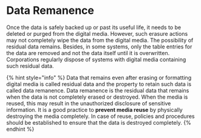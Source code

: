 # Data Remanence

Once the data is safely backed up or past its useful life, it needs to be deleted or purged from the digital media. However, such erasure actions may not completely wipe the data from the digital media. The possibility of residual data remains. Besides, in some systems, only the table entries for the data are removed and not the data itself until it is overwritten. Corporations regularly dispose of systems with digital media containing such residual data.&#x20;

{% hint style="info" %}
Data that remains even after erasing or formatting digital media is called residual data and the property to retain such data is called data remanence. Data remanence is the residual data that remains when the data is not completely erased or destroyed. When the media is reused, this may result in the unauthorized disclosure of sensitive information. It is a good practice to **prevent media reuse** by physically destroying the media completely. In case of reuse, policies and procedures should be established to ensure that the data is destroyed completely.
{% endhint %}
